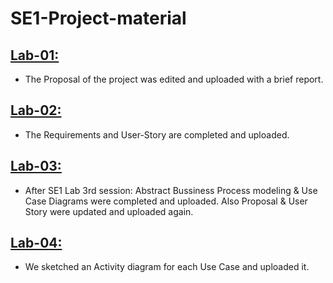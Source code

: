 # SE1-Project-material
## [Lab-01:](https://github.com/travel-insurance-worker/SE1-Project-material/blob/master/proposal_Report.pdf)
* The Proposal of the project was edited and uploaded with a brief report.  
## [Lab-02:]()
* The Requirements and User-Story are completed and uploaded.
## [Lab-03:]()
* After SE1 Lab 3rd session: Abstract Bussiness Process modeling & Use Case Diagrams were completed and uploaded. Also Proposal & User Story were updated and uploaded again.
## [Lab-04:]()
* We sketched an Activity diagram for each Use Case and uploaded it.
